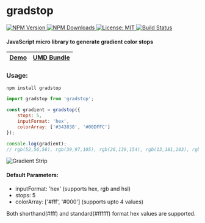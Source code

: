 # gradstop

<p>
  <a href="https://www.npmjs.com/package/gradstop">
    <img src="https://badge.fury.io/js/gradstop.svg" alt="NPM Version">
  </a>
  <a href="https://npmcharts.com/compare/gradstop">
    <img src="https://img.shields.io/npm/dw/gradstop.svg" alt="NPM Downloads">
  </a>
  <a href="https://opensource.org/licenses/MIT">
    <img src="https://img.shields.io/badge/License-MIT-yellow.svg" alt="License: MIT">
  </a>
  <a href="https://opensource.org/licenses/MIT">
    <img src="https://travis-ci.com/Siddharth11/gradstop.svg?branch=master" alt="Build Status">
  </a>
</p>

#### JavaScript micro library to generate gradient color stops

| [Demo](http://codepen.io/Siddharth11/full/RPvJmO)  | [UMD Bundle](https://cdn.jsdelivr.net/gh/Siddharth11/gradstop/gradstopUMD.js) |
|---|---|

### Usage:

```
npm install gradstop
```

``` javascript
import gradstop from 'gradstop';

const gradient = gradstop({
    stops: 5,
    inputFormat: 'hex',
    colorArray: ['#343838', '#00DFFC']
});

console.log(gradient);
// rgb(52,56,56), rgb(39,97,105), rgb(26,139,154), rgb(13,181,203), rgb(0,223,252)
```

<img src="gradient strip.png" alt="Gradient Strip" />

<br />

#### Default Parameters:
 * inputFormat: 'hex' (supports hex, rgb and hsl)
 * stops: 5
 * colorArray: ['#fff', '#000'] \(supports upto 4 values)

Both shorthand(#fff) and standard(#ffffff) format hex values are supported.
